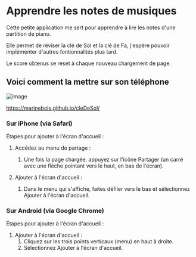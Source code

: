 # Apprendre les notes de musiques
Cette petite application me sert pour apprendre à lire les notes d'une partition de piano.

Elle permet de réviser la clé de Sol et la clé de Fa, j'espère pouvoir implémenter d'autres fontionnalités plus tard.

Le score obtenus se reset à chaque nouveau chargement de page.


## Voici comment la mettre sur son téléphone

![image](https://github.com/user-attachments/assets/1a7cbeb9-f56a-48a6-92fd-5effa5d5c4b8)

https://marinebois.github.io/cleDeSol/


### Sur iPhone (via Safari)
Étapes pour ajouter à l'écran d'accueil :

1. Accédez au menu de partage :
   1. Une fois la page chargée, appuyez sur l'icône Partager (un carré avec une flèche pointant vers le haut, en bas de l'écran).
      
2. Ajouter à l'écran d'accueil :
   1. Dans le menu qui s'affiche, faites défiler vers le bas et sélectionnez Ajouter à l'écran d'accueil.
      

### Sur Android (via Google Chrome)
Étapes pour ajouter à l'écran d'accueil :
      
1. Ajouter à l'écran d'accueil :
   1. Cliquez sur les trois points verticaux (menu) en haut à droite.
   2. Sélectionnez Ajouter à l'écran d'accueil.
